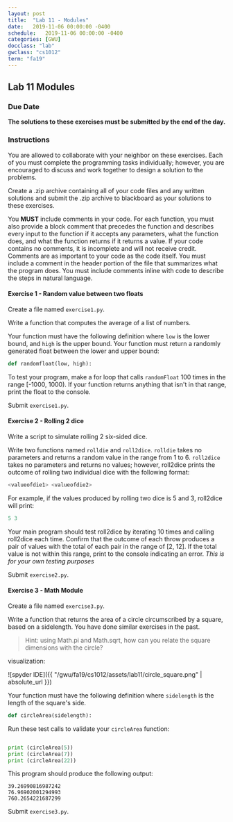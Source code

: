 ```yaml
---
layout: post
title:  "Lab 11 - Modules"
date:   2019-11-06 00:00:00 -0400
schedule:   2019-11-06 00:00:00 -0400
categories: [GWU]
docclass: "lab"
gwclass: "cs1012"
term: "fa19"
---
```

<head>
  <link href="/css/syntax.css" rel="stylesheet">
</head>

## Lab 11 Modules

### Due Date
**The solutions to these exercises must be submitted by the end of the day.**

### Instructions

You are allowed to collaborate with your neighbor on these exercises.  Each of you must complete the programming tasks individually; however, you are encouraged to discuss and work together to design a solution to the problems.

Create a .zip archive containing all of your code files and any written solutions and submit the .zip archive to blackboard as your solutions to these exercises.

You **MUST** include comments in your code.  For each function, you must also provide a block comment that precedes the function and describes every input to the function if it accepts any parameters, what the function does, and what the function returns if it returns a value.  If your code contains no comments, it is incomplete and will not receive credit.  Comments are as important to your code as the code itself.  You must include a comment in the header portion of the file that summarizes what the program does.  You must include comments inline with code to describe the steps in natural language.

#### Exercise 1 - Random value between two floats
Create a file named ```exercise1.py```.

Write a function that computes the average of a list of numbers.

Your function must have the following definition where ```low``` is the lower bound, and ```high``` is the upper bound. Your function must return a randomly generated float between the lower and upper bound:
```python
def randomfloat(low, high):
```

To test your program, make a for loop that calls ``randomFloat`` 100 times in the range [-1000, 1000). If your function returns anything that isn't in that range, print the float to the console.


Submit ```exercise1.py```.


#### Exercise 2 - Rolling 2 dice
Write a script to simulate rolling 2 six-sided dice.

Write two functions named ``rolldie`` and ``roll2dice``. ``rolldie`` takes no parameters and returns a random value in the range from 1 to 6. ``roll2dice`` takes no parameters and returns no values; however, roll2dice prints the outcome of rolling two individual dice with the following format:

```python
<valueofdie1> <valueofdie2>
```

For example, if the values produced by rolling two dice is 5 and 3, roll2dice will print:

```python
5 3
```

Your main program should test roll2dice by iterating 10 times and calling roll2dice each time. Confirm that the outcome of each throw produces a pair of values with the total of each pair in the range of [2, 12]. If the total value is not within this range, print to the console indicating an error. *This is for your own testing purposes*

Submit ```exercise2.py```.


#### Exercise 3 - Math Module
Create a file named ```exercise3.py```.

Write a function that returns the area of a circle circumscribed by a square, based on a sidelength. You have done similar exercises in the past.
> Hint: using Math.pi and Math.sqrt, how can you relate the square dimensions with the circle?

visualization:

![spyder IDE]({{ "/gwu/fa19/cs1012/assets/lab11/circle_square.png" | absolute_url }})


Your function must have the following definition where ```sidelength``` is the length of the square's side.

```python
def circleArea(sidelength):
```


Run these test calls to validate your ```circleArea``` function:

```python

print (circleArea(5))
print (circleArea(7))
print (circleArea(22))
```

This program should produce the following output:
```
39.26990816987242
76.96902001294993
760.2654221687299
```



Submit ```exercise3.py```.
